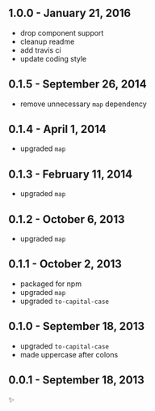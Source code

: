 
1.0.0 - January 21, 2016
------------------------
* drop component support
* cleanup readme
* add travis ci
* update coding style

0.1.5 - September 26, 2014
--------------------------
* remove unnecessary `map` dependency

0.1.4 - April 1, 2014
---------------------
* upgraded `map`

0.1.3 - February 11, 2014
-------------------------
* upgraded `map`

0.1.2 - October 6, 2013
-----------------------
* upgraded `map`

0.1.1 - October 2, 2013
-----------------------
* packaged for npm
* upgraded `map`
* upgraded `to-capital-case`

0.1.0 - September 18, 2013
--------------------------
* upgraded `to-capital-case`
* made uppercase after colons

0.0.1 - September 18, 2013
--------------------------
:sparkles:
